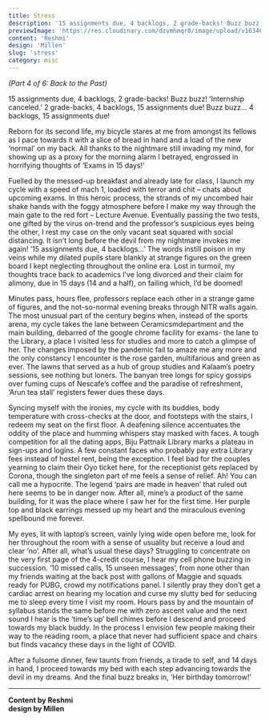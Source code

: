 ```yaml
---
title: Stress
description: '15 assignments due, 4 backlogs, 2 grade-backs! Buzz buzz! Internship canceled...'
previewImage: 'https://res.cloudinary.com/dzvmhmqr0/image/upload/v1634019452/Articles%20Cover%20Image/Back_to_the_Past_Stress_ocoarz.jpg'
content: 'Reshmi'
design: 'Millen'
slug: 'stress'
category: misc
---
```


_(Part 4 of 6: Back to the Past)_

15 assignments due, 4 backlogs, 2 grade-backs!
Buzz buzz! ‘Internship canceled.’
2 grade-backs, 4 backlogs, 15 assignments due! Buzz buzz… 4 backlogs, 15 assignments due!

Reborn for its second life, my bicycle stares at me from amongst its fellows as I pace towards it with a slice of bread in hand and a load of the new ‘normal’ on my back. All thanks to the nightmare still invading my mind, for showing up as a proxy for the morning alarm I betrayed, engrossed in horrifying thoughts of ‘Exams in 15 days!’

Fuelled by the messed-up breakfast and already late for class, I launch my cycle with a speed of mach 1, loaded with terror and chit – chats about upcoming exams. In this heroic process, the strands of my uncombed hair shake hands with the foggy atmosphere before I make my way through the main gate to the red fort – Lecture Avenue. Eventually passing the two tests, one gifted by the virus on-trend and the professor’s suspicious eyes being the other, I rest my case on the only vacant seat squared with social distancing. It isn’t long before the devil from my nightmare invokes me again! ’15 assignments due, 4 backlogs…’ The words instill poison in my veins while my dilated pupils stare blankly at strange figures on the green board I kept neglecting throughout the online era. Lost in turmoil, my thoughts trace back to academics I’ve long divorced and their claim for alimony, due in 15 days (14 and a half), on failing which, I’d be doomed!

Minutes pass, hours flee, professors replace each other in a strange game of figures, and the not-so-normal evening breaks through NITR walls again. The most unusual part of the century begins when, instead of the sports arena, my cycle takes the lane between Ceramicsmdepartment and the main building, debarred of the google chrome facility for exams- the lane to the Library, a place I visited less for studies and more to catch a glimpse of her. The changes imposed by the pandemic fail to amaze me any more and the only constancy I encounter is the rose garden, multifarious and green as ever. The lawns that served as a hub of group studies and Kalaam’s poetry sessions, see nothing but loners. The banyan tree longs for spicy gossips over fuming cups of Nescafe’s coffee and the paradise of refreshment, ‘Arun tea stall’ registers fewer dues these days.

Syncing myself with the ironies, my cycle with its buddies, body temperature with cross-checks at the door, and footsteps with the stairs, I redeem my seat on the first floor. A deafening silence accentuates the oddity of the place and humming whispers stay masked with faces. A tough competition for all the dating apps, Biju Pattnaik Library marks a plateau in sign-ups and logins. A few constant faces who probably pay extra Library fees instead of hostel rent, being the exception. I feel bad for the couples yearning to claim their Oyo ticket here, for the receptionist gets replaced by Corona, though the singleton part of me feels a sense of relief. Ah! You can call me a hypocrite. The legend ‘pairs are made in heaven’ that ruled out here seems to be in danger now. After all, mine’s a product of the same building, for it was the place where I saw her for the first time. Her purple top and black earrings messed up my heart and the miraculous evening spellbound me forever.

My eyes, lit with laptop’s screen, vainly lying wide open before me, look for her throughout the room with a sense of usuality but receive a loud and clear ‘no’. After all, what’s usual these days? Struggling to concentrate on the very first page of the 4-credit course, I hear my cell phone buzzing in succession. ‘10 missed calls, 15 unseen messages’, from none other than my friends waiting at the back post with gallons of Maggie and squads ready for PUBG, crowd my notifications panel. I silently pray they don’t get a cardiac arrest on hearing my location and curse my slutty bed for seducing me to sleep every time I visit my room. Hours pass by and the mountain of syllabus stands the same before me with zero ascent value and the next sound I hear is the ‘time’s up’ bell chimes before I descend and proceed towards my black buddy. In the process I envision few people making their way to the reading room, a place that never had sufficient space and chairs but finds vacancy these days in the light of COVID.

After a fulsome dinner, few taunts from friends, a tirade to self, and 14 days in hand, I proceed towards my bed with each step advancing towards the devil in my dreams. And the final buzz breaks in, ‘Her birthday tomorrow!’

---

**Content by Reshmi** <br>
**design by Millen**
